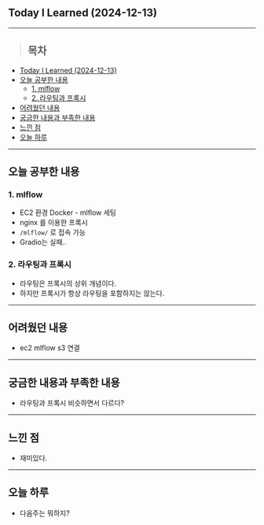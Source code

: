 ## Today I Learned (2024-12-13)
---
> ## 목차
- [Today I Learned (2024-12-13)](#today-i-learned-2024-12-13)
- [오늘 공부한 내용](#오늘-공부한-내용)
  - [1. mlflow](#1-mlflow)
  - [2. 라우팅과 프록시](#2-라우팅과-프록시)
- [어려웠던 내용](#어려웠던-내용)
- [궁금한 내용과 부족한 내용](#궁금한-내용과-부족한-내용)
- [느낀 점](#느낀-점)
- [오늘 하루](#오늘-하루)
---

## 오늘 공부한 내용
### 1. mlflow
- EC2 환경 Docker - mlflow 세팅
- nginx 를 이용한 프록시
- `/mlflow/` 로 접속 가능
- Gradio는 실패..

### 2. 라우팅과 프록시
- 라우팅은 프록시의 상위 개념이다.
- 하지만 프록시가 항상 라우팅을 포함하지는 않는다.

---
## 어려웠던 내용
- ec2 mlflow s3 연결
---
## 궁금한 내용과 부족한 내용
- 라우팅과 프록시 비슷하면서 다르다?
---
## 느낀 점
- 재미있다.
---
## 오늘 하루
- 다음주는 뭐하지?
<!-- <img src="이미지 주소" width="100%" height="100%"/> -->
